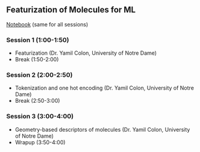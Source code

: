 ## Featurization of Molecules for ML

[Notebook](https://github.com/icomse/9th_workshop_ml_for_molecules/blob/main/Tuesday/Featurization.ipynb) (same for all sessions)

### Session 1 (1:00-1:50)
* Featurization (Dr. Yamil Colon, University of Notre Dame) 
* Break (1:50-2:00)

### Session 2 (2:00-2:50)
* Tokenization and one hot encoding (Dr. Yamil Colon, University of Notre Dame)
* Break (2:50-3:00)

### Session 3 (3:00-4:00)
* Geometry-based descriptors of molecules (Dr. Yamil Colon, University of Notre Dame)
* Wrapup (3:50-4:00)
